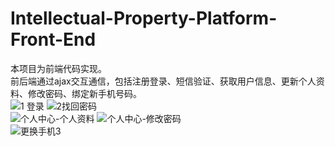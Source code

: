 # Intellectual-Property-Platform-Front-End
本项目为前端代码实现。  
前后端通过ajax交互通信，包括注册登录、短信验证、获取用户信息、更新个人资料、修改密码、绑定新手机号码。  
![1 登录](https://user-images.githubusercontent.com/59349853/155118068-276f3e46-c484-4e3b-bff1-436c6ad33585.png)
![2找回密码](https://user-images.githubusercontent.com/59349853/155118238-cd88b0ee-54e9-40fa-9554-e0ea7bd83393.png)  
![个人中心-个人资料](https://user-images.githubusercontent.com/59349853/155120126-b6983161-2ac3-4cbb-9139-331daafe4e68.png)
![个人中心-修改密码](https://user-images.githubusercontent.com/59349853/155120513-e4e4a5b8-73c3-4dda-9f67-59c57a61d9a0.png)  
![更换手机3](https://user-images.githubusercontent.com/59349853/157408348-a8b24648-401f-4d17-abd0-a53217419536.png)
